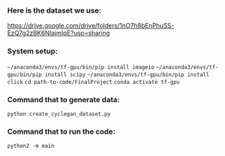 ### Here is the dataset we use:
https://drive.google.com/drive/folders/1nO7h8bEnPhuSS-EzQ7g2zBK6NIajmIpE?usp=sharing

### System setup:
`~/anaconda3/envs/tf-gpu/bin/pip install imageio`
`~/anaconda3/envs/tf-gpu/bin/pip install scipy`
`~/anaconda3/envs/tf-gpu/bin/pip install click`
`cd path-to-code/FinalProject`
`conda activate tf-gpu`


### Command that to generate data:
`python create_cyclegan_dataset.py`

### Command that to run the code:
`python2 -m main`
